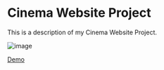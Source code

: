 # Cinema Website Project

This is a description of my Cinema Website Project.

![image](https://github.com/DeisnerMedia/Gaunrmaxx/assets/71188924/14c00557-88c5-4311-b372-39ce20321c28)

<a id="demo" href="https://gaunrmaxx.deisnermedia.de">Demo</a>
